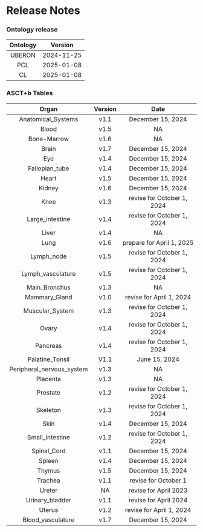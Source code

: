 
Release Notes
=============

### Ontology release

|Ontology|Version|
| :---: | :---: |
|UBERON|2024-11-25|
|PCL|2025-01-08|
|CL|2025-01-08|

### ASCT+b Tables

|Organ|Version|Date|
| :---: | :---: | :---: |
|Anatomical_Systems|v1.1|December 15, 2024|
|Blood|v1.5|NA|
|Bone-Marrow|v1.6|NA|
|Brain|v1.7|December 15, 2024|
|Eye|v1.4|December 15, 2024|
|Fallopian_tube|v1.4|December 15, 2024|
|Heart|v1.5|December 15, 2024|
|Kidney|v1.6|December 15, 2024|
|Knee|v1.3|revise for October 1, 2024|
|Large_intestine|v1.4|revise for October 1, 2024|
|Liver|v1.4|NA|
|Lung|v1.6|prepare for April 1, 2025|
|Lymph_node|v1.5|revise for October 1, 2024|
|Lymph_vasculature|v1.5|revise for October 1, 2024|
|Main_Bronchus|v1.3|NA|
|Mammary_Gland|v1.0|revise for April 1, 2024|
|Muscular_System|v1.3|revise for October 1, 2024|
|Ovary|v1.4|revise for October 1, 2024|
|Pancreas|v1.4|revise for October 1, 2024|
|Palatine_Tonsil|V1.1|June 15, 2024|
|Peripheral_nervous_system|v1.3|NA|
|Placenta|v1.3|NA|
|Prostate|v1.2|revise for October 1, 2024|
|Skeleton|v1.3|revise for October 1, 2024|
|Skin|v1.4|December 15, 2024|
|Small_intestine|v1.2|revise for October 1, 2024|
|Spinal_Cord|v1.1|December 15, 2024|
|Spleen|v1.4|December 15, 2024|
|Thymus|v1.5|December 15, 2024|
|Trachea|v1.1|revise for October 1|
|Ureter|NA|revise for April 2023|
|Urinary_bladder|v1.1|revise for April 2024|
|Uterus|v1.2|revise for April 1, 2024|
|Blood_vasculature|v1.7|December 15, 2024|
